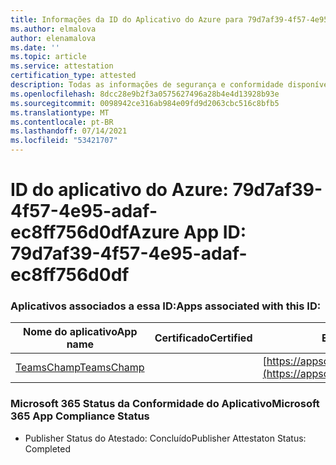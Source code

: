 ```yaml
---
title: Informações da ID do Aplicativo do Azure para 79d7af39-4f57-4e95-adaf-ec8ff756d0df
ms.author: elmalova
author: elenamalova
ms.date: ''
ms.topic: article
ms.service: attestation
certification_type: attested
description: Todas as informações de segurança e conformidade disponíveis para 79d7af39-4f57-4e95-adaf-ec8ff756d0df.
ms.openlocfilehash: 8dcc28e9b2f3a0575627496a28b4e4d13928b93e
ms.sourcegitcommit: 0098942ce316ab984e09fd9d2063cbc516c8bfb5
ms.translationtype: MT
ms.contentlocale: pt-BR
ms.lasthandoff: 07/14/2021
ms.locfileid: "53421707"
---
```

# <a name="azure-app-id-79d7af39-4f57-4e95-adaf-ec8ff756d0df"></a><span data-ttu-id="7efae-103">ID do aplicativo do Azure: 79d7af39-4f57-4e95-adaf-ec8ff756d0df</span><span class="sxs-lookup"><span data-stu-id="7efae-103">Azure App ID: 79d7af39-4f57-4e95-adaf-ec8ff756d0df</span></span>


### <a name="apps-associated-with-this-id"></a><span data-ttu-id="7efae-104">Aplicativos associados a essa ID:</span><span class="sxs-lookup"><span data-stu-id="7efae-104">Apps associated with this ID:</span></span>
| <span data-ttu-id="7efae-105">**Nome do aplicativo**</span><span class="sxs-lookup"><span data-stu-id="7efae-105">**App name**</span></span> | <span data-ttu-id="7efae-106">**Certificado**</span><span class="sxs-lookup"><span data-stu-id="7efae-106">**Certified**</span></span> | <span data-ttu-id="7efae-107">**Exibir no AppSource**</span><span class="sxs-lookup"><span data-stu-id="7efae-107">**View in AppSource**</span></span> |
|-|-|-|
| [<span data-ttu-id="7efae-108">TeamsChamp</span><span class="sxs-lookup"><span data-stu-id="7efae-108">TeamsChamp</span></span>](https://docs.microsoft.com/en-us/microsoft-365-app-certification/forward/WA200001487) |  | [https://appsource.microsoft.com/product/office/WA200001487](https://appsource.microsoft.com/product/office/WA200001487) |

### <a name="microsoft-365-app-compliance-status"></a><span data-ttu-id="7efae-109">Microsoft 365 Status da Conformidade do Aplicativo</span><span class="sxs-lookup"><span data-stu-id="7efae-109">Microsoft 365 App Compliance Status</span></span>
- <span data-ttu-id="7efae-110">Publisher Status do Atestado: Concluído</span><span class="sxs-lookup"><span data-stu-id="7efae-110">Publisher Attestaton Status: Completed</span></span>
